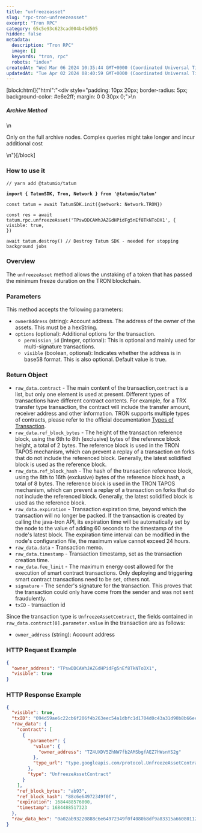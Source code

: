 ```yaml
---
title: "unfreezeasset"
slug: "rpc-tron-unfreezeasset"
excerpt: "Tron RPC"
category: 65c5e93c623cad004b45d505
hidden: false
metadata: 
  description: "Tron RPC"
  image: []
  keywords: "tron, rpc"
  robots: "index"
createdAt: "Wed Mar 06 2024 10:35:44 GMT+0000 (Coordinated Universal Time)"
updatedAt: "Tue Apr 02 2024 08:40:59 GMT+0000 (Coordinated Universal Time)"
---
```

[block:html]{"html":"<div style=\"padding: 10px 20px; border-radius: 5px; background-color: #e6e2ff; margin: 0 0 30px 0;\">\n  <h5>Archive Method</h5>\n  <p>Only on the full archive nodes. Complex queries might take longer and incur additional cost</p>\n</div>"}[/block]

### How to use it

<pre class="language-typescript" data-overflow="wrap" data-line-numbers><code class="lang-typescript">// yarn add @tatumio/tatum
<strong>
</strong><strong>import { TatumSDK, Tron, Network } from '@tatumio/tatum'
</strong>
const tatum = await TatumSDK.init<Tron>({network: Network.TRON})

const res = await tatum.rpc.unfreezeAsset('TPswDDCAWhJAZGdHPidFg5nEf8TkNToDX1', {
visible: true,
})

await tatum.destroy() // Destroy Tatum SDK - needed for stopping background jobs
</code></pre>

### Overview

The `unfreezeAsset` method allows the unstaking of a token that has passed the minimum freeze duration on the TRON blockchain.

### Parameters

This method accepts the following parameters:

* `ownerAddress` (string): Account address. The address of the owner of the assets. This must be a hexString.&#x20;
* `options` (optional): Additional options for the transaction.
  * `permission_id` (integer, optional): This is optional and mainly used for multi-signature transactions.
  * `visible` (boolean, optional): Indicates whether the address is in base58 format. This is also optional. Default value is true.

### Return Object

* `raw_data.contract` - The main content of the transaction,`contract` is a list, but only one element is used at present. Different types of transactions have different contract contents. For example, for a TRX transfer type transaction, the contract will include the transfer amount, receiver address and other information. TRON supports multiple types of contracts, please refer to the official documentation [Types of Transaction](https://developers.tron.network/docs/tron-protocol-transaction#types-of-transaction).
* `raw_data.ref_block_bytes` - The height of the transaction reference block, using the 6th to 8th (exclusive) bytes of the reference block height, a total of 2 bytes. The reference block is used in the TRON TAPOS mechanism, which can prevent a replay of a transaction on forks that do not include the referenced block. Generally, the latest solidified block is used as the reference block.
* `raw_data.ref_block_hash` - The hash of the transaction reference block, using the 8th to 16th (exclusive) bytes of the reference block hash, a total of 8 bytes. The reference block is used in the TRON TAPOS mechanism, which can prevent a replay of a transaction on forks that do not include the referenced block. Generally, the latest solidified block is used as the reference block.
* `raw_data.expiration` - Transaction expiration time, beyond which the transaction will no longer be packed. If the transaction is created by calling the java-tron API, its expiration time will be automatically set by the node to the value of adding 60 seconds to the timestamp of the node's latest block. The expiration time interval can be modified in the node's configuration file, the maximum value cannot exceed 24 hours.
* `raw_data.data` - Transaction memo.
* `raw_data.timestamp` - Transaction timestamp, set as the transaction creation time.
* `raw_data.fee_limit` - The maximum energy cost allowed for the execution of smart contract transactions. Only deploying and triggering smart contract transactions need to be set, others not.
* `signature` - The sender's signature for the transaction. This proves that the transaction could only have come from the sender and was not sent fraudulently.
* `txID` - transaction id

Since the transaction type is `UnfreezeAssetContract`, the fields contained in `raw_data.contract[0].parameter.value` in the transaction are as follows:

* `owner_address` (string): Account address

### HTTP Request Example

```json
{
  "owner_address": "TPswDDCAWhJAZGdHPidFg5nEf8TkNToDX1",
  "visible": true
}
```

### HTTP Response Example

```json
{
  "visible": true,
  "txID": "094d59ae6c22cb6f206f4b263eec54a1dbfc1d1704d0c43a31d90b8b66ee4fbb",
  "raw_data": {
    "contract": [
      {
        "parameter": {
          "value": {
            "owner_address": "TZ4UXDV5ZhNW7fb2AMSbgfAEZ7hWsnYS2g"
          },
          "type_url": "type.googleapis.com/protocol.UnfreezeAssetContract"
        },
        "type": "UnfreezeAssetContract"
      }
    ],
    "ref_block_bytes": "ab93",
    "ref_block_hash": "88c6e64972349f0f",
    "expiration": 1684488576000,
    "timestamp": 1684488517323
  },
  "raw_data_hex": "0a02ab93220888c6e64972349f0f4080b8df9a83315a66080112620a2d747970652e676f6f676c65617069732e636f6d2f70726f746f636f6c2e5472616e73666572436f6e747261637412310a1541fd49eda0f23ff7ec1d03b52c3a45991c24cd440e12154198927ffb9f554dc4a453c64b2e553a02d6df514b18e80770cbeddb9a8331"
}
```
